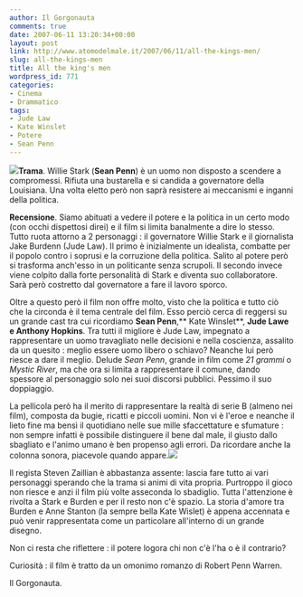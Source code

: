 ```yaml
---
author: Il Gorgonauta
comments: true
date: 2007-06-11 13:20:34+00:00
layout: post
link: http://www.atomodelmale.it/2007/06/11/all-the-kings-men/
slug: all-the-kings-men
title: All the king's men
wordpress_id: 771
categories:
- Cinema
- Drammatico
tags:
- Jude Law
- Kate Winslet
- Potere
- Sean Penn
---
```


**[![](http://www.atomodelmale.it/wp-content/uploads/2007/06/All-The-Kings-Man-300x240.jpg)](http://www.atomodelmale.it/wp-content/uploads/2007/06/All-The-Kings-Man.jpg)Trama**. Willie Stark (**Sean Penn**) è un uomo non disposto a scendere a compromessi. Rifiuta una bustarella e si candida a governatore della Louisiana. Una volta eletto però non saprà resistere ai meccanismi e inganni della politica.

**Recensione**. Siamo abituati a vedere il potere e la politica in un certo modo (con occhi dispettosi direi) e il film si limita banalmente a dire lo stesso. Tutto ruota attorno a 2 personaggi : il governatore Willie Stark e il giornalista Jake Burdenn (Jude Law). Il primo è inizialmente un idealista, combatte per il popolo contro i soprusi e la corruzione della politica. Salito al potere però si trasforma anch'esso in un politicante senza scrupoli. Il secondo invece viene colpito dalla forte personalità di Stark e diventa suo collaboratore. Sarà però costretto dal governatore a fare il lavoro sporco.

Oltre a questo però il film non offre molto, visto che la politica e tutto ciò che la circonda è il tema centrale del film. Esso perciò cerca di reggersi su un grande cast tra cui ricordiamo **Sean Penn**,** Kate Winslet**, **Jude Lawe **e** Anthony Hopkins**. Tra tutti il migliore è Jude Law, impegnato a rappresentare un uomo travagliato nelle decisioni e nella coscienza, assalito da un quesito : meglio essere uomo libero o schiavo? Neanche lui però riesce a dare il meglio. Delude _Sean Penn_, grande in film come _21 grammi_ o _Mystic River_, ma che ora si limita a rappresentare il comune, dando spessore al personaggio solo nei suoi discorsi pubblici. Pessimo il suo doppiaggio.

La pellicola però ha il merito di rappresentare la realtà di serie B (almeno nei film), composta da bugie, ricatti e piccoli uomini. Non vi è l'eroe e neanche il lieto fine ma bensì il quotidiano nelle sue mille sfaccettature e sfumature : non sempre infatti è possibile distinguere il bene dal male, il giusto dallo sbagliato e l'animo umano è ben propenso agli errori. Da ricordare anche la colonna sonora, piacevole quando appare.![](http://www.atomodelmale.it/wp-content/uploads/2008/10/uomini-del-re-300x199.jpg)

Il regista Steven Zaillian è abbastanza assente: lascia fare tutto ai vari personaggi sperando che la trama si animi di vita propria. Purtroppo il gioco non riesce e anzi il film più volte asseconda lo sbadiglio. Tutta l'attenzione è rivolta a Stark e Burden e per il resto non c'è spazio. La storia d'amore tra Burden e Anne Stanton (la sempre bella Kate Wislet) è appena accennata e può venir rappresentata come un particolare all'interno di un grande disegno.

Non ci resta che riflettere : il potere logora chi non c'è l'ha o è il contrario?

Curiosità : il film è tratto da un omonimo romanzo di Robert Penn Warren.

Il Gorgonauta.

